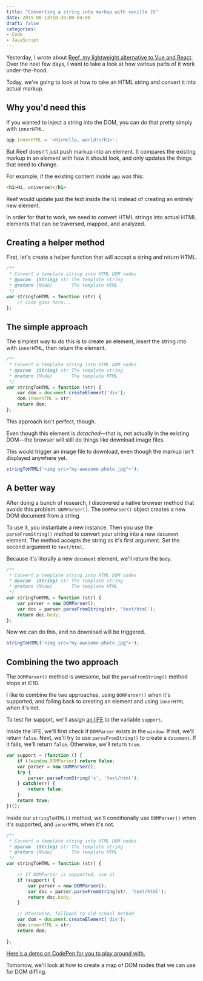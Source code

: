 ```yaml
---
title: "Converting a string into markup with vanilla JS"
date: 2019-08-13T10:30:00-04:00
draft: false
categories:
- Code
- JavaScript
---
```


Yesterday, I wrote about [Reef, my lightweight alternative to Vue and React](/a-simple-alternative-to-react-and-vue-that-weighs-just-2.5kb/). Over the next few days, I want to take a look at how various parts of it work under-the-hood.

Today, we're going to look at how to take an HTML string and convert it into actual markup.

## Why you'd need this

If you wanted to inject a string into the DOM, you can do that pretty simply with `innerHTML`.

```js
app.innerHTML = '<h1>Hello, world!</h1>';
```

But Reef doesn't just push markup into an element. It compares the existing markup in an element with how it should look, and only updates the things that need to change.

For example, if the existing content inside `app` was this:

```html
<h1>Hi, universe!</h1>
```

Reef would update just the text inside the `h1` instead of creating an entirely new element.

In order for that to work, we need to convert HTML strings into actual HTML elements that can be traversed, mapped, and analyzed.

## Creating a helper method

First, let's create a helper function that will accept a string and return HTML.

```js
/**
 * Convert a template string into HTML DOM nodes
 * @param  {String} str The template string
 * @return {Node}       The template HTML
 */
var stringToHTML = function (str) {
	// Code goes here...
};
```

## The simple approach

The simplest way to do this is to create an element, insert the string into with `innerHTML`, then return the element.

```js
/**
 * Convert a template string into HTML DOM nodes
 * @param  {String} str The template string
 * @return {Node}       The template HTML
 */
var stringToHTML = function (str) {
	var dom = document.createElement('div');
	dom.innerHTML = str;
	return dom;
};
```

This approach isn't perfect, though.

Even though this element is *detached*&mdash;that is, not actually in the existing DOM&mdash;the browser will still do things like download image files.

This would trigger an image file to download, even though the markup isn't displayed anywhere yet.

```js
stringToHTML('<img src="my-awesome-photo.jpg">');
```

## A better way

After doing a bunch of research, I discovered a native browser method that avoids this problem: `DOMParser()`. The `DOMParser()` object creates a new DOM document from a string.

To use it, you instantiate a new instance. Then you use the `parseFromString()` method to convert your string into a new `document` element. The method accepts the string as it's first argument. Set the second argument to `text/html`.

Because it's literally a new `document` element, we'll return the `body`.

```js
/**
 * Convert a template string into HTML DOM nodes
 * @param  {String} str The template string
 * @return {Node}       The template HTML
 */
var stringToHTML = function (str) {
	var parser = new DOMParser();
	var doc = parser.parseFromString(str, 'text/html');
	return doc.body;
};
```

Now we can do this, and no download will be triggered.

```js
stringToHTML('<img src="my-awesome-photo.jpg">');
```

## Combining the two approach

The `DOMParser()` method is awesome, but the `parseFromString()` method stops at IE10.

I like to combine the two approaches, using `DOMParser()` when it's supported, and falling back to creating an element and using `innerHTML` when it's not.

To test for support, we'll assign [an IIFE](/the-anatomy-of-an-immediately-invoked-function-expression/) to the variable `support`.

Inside the IIFE, we'll first check if `DOMParser` exists in the `window`. If not, we'll return `false`. Next, we'll try to use `parseFromString()` to create a `document`. If it fails, we'll return `false`. Otherwise, we'll return `true`.

```js
var support = (function () {
	if (!window.DOMParser) return false;
	var parser = new DOMParser();
	try {
		parser.parseFromString('x', 'text/html');
	} catch(err) {
		return false;
	}
	return true;
})();
```

Inside our `stringToHTML()` method, we'll conditionally use `DOMParser()` when it's supported, and `innerHTML` when it's not.

```js
/**
 * Convert a template string into HTML DOM nodes
 * @param  {String} str The template string
 * @return {Node}       The template HTML
 */
var stringToHTML = function (str) {

	// If DOMParser is supported, use it
	if (support) {
		var parser = new DOMParser();
		var doc = parser.parseFromString(str, 'text/html');
		return doc.body;
	}

	// Otherwise, fallback to old-school method
	var dom = document.createElement('div');
	dom.innerHTML = str;
	return dom;

};
```

[Here's a demo on CodePen for you to play around with.](https://codepen.io/cferdinandi/pen/MWgavzX)

Tomorrow, we'll look at how to create a map of DOM nodes that we can use for DOM diffing.
